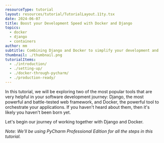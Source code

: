 ```yaml
---
resourceType: tutorial
layout: resources/tutorial/TutorialLayout.11ty.tsx
date: 2024-06-07
title: Boost your Development Speed with Docker and Django
topics:
  - docker
  - django
  - containers
author: mm
subtitle: Combining Django and Docker to simplify your development and deployment process.
thumbnail: ./thumbnail.png
tutorialItems:
  - ./introduction/
  - ./setting-up/
  - ./docker-through-pycharm/
  - ./production-ready/
---
```


In this tutorial, we will be exploring two of the most popular tools that are very helpful in your software development journey: Django, the most powerful and battle-tested web framework, and Docker, the powerful tool to orchestrate your applications. If you haven't heard about them, then it's likely you haven't been born yet.

Let's begin our journey of working together with Django and Docker.

_Note: We'll be using PyCharm Professional Edition for all the steps in this tutorial._
